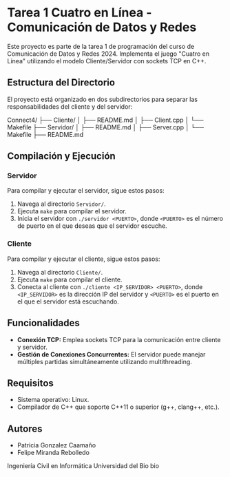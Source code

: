 # Tarea 1 Cuatro en Línea - Comunicación de Datos y Redes

Este proyecto es parte de la tarea 1 de programación del curso de Comunicación de Datos y Redes 2024. Implementa el juego "Cuatro en Línea" utilizando el modelo Cliente/Servidor con sockets TCP en C++.

## Estructura del Directorio

El proyecto está organizado en dos subdirectorios para separar las responsabilidades del cliente y del servidor:

Connect4/
├── Cliente/
│ ├── README.md
│ ├── Client.cpp
│ └── Makefile
├── Servidor/
│ ├── README.md
│ ├── Server.cpp
│ └── Makefile
├── README.md

## Compilación y Ejecución

### Servidor

Para compilar y ejecutar el servidor, sigue estos pasos:

1. Navega al directorio `Servidor/`.
2. Ejecuta `make` para compilar el servidor.
3. Inicia el servidor con `./servidor <PUERTO>`, donde `<PUERTO>` es el número de puerto en el que deseas que el servidor escuche.

### Cliente

Para compilar y ejecutar el cliente, sigue estos pasos:

1. Navega al directorio `Cliente/`.
2. Ejecuta `make` para compilar el cliente.
3. Conecta al cliente con `./cliente <IP_SERVIDOR> <PUERTO>`, donde `<IP_SERVIDOR>` es la dirección IP del servidor y `<PUERTO>` es el puerto en el que el servidor está escuchando.

## Funcionalidades

- **Conexión TCP:** Emplea sockets TCP para la comunicación entre cliente y servidor.
- **Gestión de Conexiones Concurrentes:** El servidor puede manejar múltiples partidas simultáneamente utilizando multithreading.

## Requisitos

- Sistema operativo: Linux.
- Compilador de C++ que soporte C++11 o superior (g++, clang++, etc.).

## Autores

- Patricia Gonzalez Caamaño
- Felipe Miranda Rebolledo

Ingeniería Civil en Informática
Universidad del Bio bio